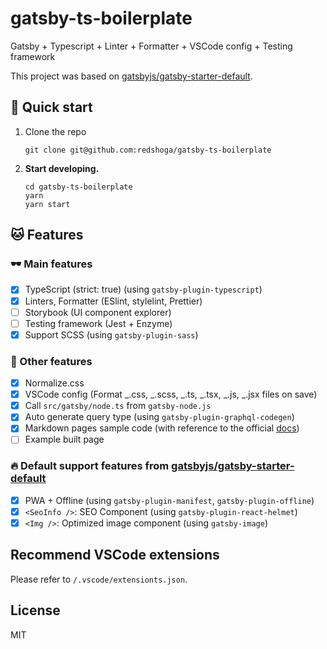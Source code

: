 # gatsby-ts-boilerplate

Gatsby + Typescript + Linter + Formatter + VSCode config + Testing framework

This project was based on [gatsbyjs/gatsby-starter-default](https://github.com/gatsbyjs/gatsby-starter-default).

## 🚀 Quick start

1.  Clone the repo

    ```shell
    git clone git@github.com:redshoga/gatsby-ts-boilerplate
    ```

1.  **Start developing.**

    ```shell
    cd gatsby-ts-boilerplate
    yarn
    yarn start
    ```

## 🐱 Features

### 🕶 Main features

- [x] TypeScript (strict: true) (using `gatsby-plugin-typescript`)
- [x] Linters, Formatter (ESlint, stylelint, Prettier)
- [ ] Storybook (UI component explorer)
- [ ] Testing framework (Jest + Enzyme)
- [x] Support SCSS (using `gatsby-plugin-sass`)

### 🏹 Other features

- [x] Normalize.css
- [x] VSCode config (Format _.css, _.scss, _.ts, _.tsx, _.js, _.jsx files on save)
- [x] Call `src/gatsby/node.ts` from `gatsby-node.js`
- [x] Auto generate query type (using `gatsby-plugin-graphql-codegen`)
- [x] Markdown pages sample code (with reference to the official [docs](https://www.gatsbyjs.org/docs/adding-markdown-pages/))
- [ ] Example built page

### 🔥 Default support features from [gatsbyjs/gatsby-starter-default](https://github.com/gatsbyjs/gatsby-starter-default)

- [x] PWA + Offline (using `gatsby-plugin-manifest`, `gatsby-plugin-offline`)
- [x] `<SeoInfo />`: SEO Component (using `gatsby-plugin-react-helmet`)
- [x] `<Img />`: Optimized image component (using `gatsby-image`)

## Recommend VSCode extensions

Please refer to `/.vscode/extensionts.json`.

## License

MIT
